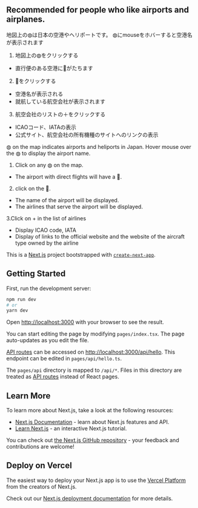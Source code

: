 ## Recommended for people who like airports and airplanes.

地図上の◍は日本の空港やヘリポートです。
◍にmouseをホバーすると空港名が表示されます

1. 地図上の◍をクリックする
- 直行便のある空港に📍がたちます

2. 📍をクリックする
- 空港名が表示される
- 就航している航空会社が表示されます

3. 航空会社のリストの＋をクリックする
- ICAOコード、IATAの表示
- 公式サイト、航空会社の所有機種のサイトへのリンクの表示

◍ on the map indicates airports and heliports in Japan.
Hover mouse over the ◍ to display the airport name.

1. Click on any ◍ on the map.
- The airport with direct flights will have a 📍.

2. click on the 📍.
- The name of the airport will be displayed.
- The airlines that serve the airport will be displayed. 

3.Click on + in the list of airlines
- Display ICAO code, IATA
- Display of links to the official website and the website of the aircraft type owned by the airline

This is a [Next.js](https://nextjs.org/) project bootstrapped with [`create-next-app`](https://github.com/vercel/next.js/tree/canary/packages/create-next-app).

## Getting Started

First, run the development server:

```bash
npm run dev
# or
yarn dev
```

Open [http://localhost:3000](http://localhost:3000) with your browser to see the result.

You can start editing the page by modifying `pages/index.tsx`. The page auto-updates as you edit the file.

[API routes](https://nextjs.org/docs/api-routes/introduction) can be accessed on [http://localhost:3000/api/hello](http://localhost:3000/api/hello). This endpoint can be edited in `pages/api/hello.ts`.

The `pages/api` directory is mapped to `/api/*`. Files in this directory are treated as [API routes](https://nextjs.org/docs/api-routes/introduction) instead of React pages.

## Learn More

To learn more about Next.js, take a look at the following resources:

- [Next.js Documentation](https://nextjs.org/docs) - learn about Next.js features and API.
- [Learn Next.js](https://nextjs.org/learn) - an interactive Next.js tutorial.

You can check out [the Next.js GitHub repository](https://github.com/vercel/next.js/) - your feedback and contributions are welcome!

## Deploy on Vercel

The easiest way to deploy your Next.js app is to use the [Vercel Platform](https://vercel.com/new?utm_medium=default-template&filter=next.js&utm_source=create-next-app&utm_campaign=create-next-app-readme) from the creators of Next.js.

Check out our [Next.js deployment documentation](https://nextjs.org/docs/deployment) for more details.
